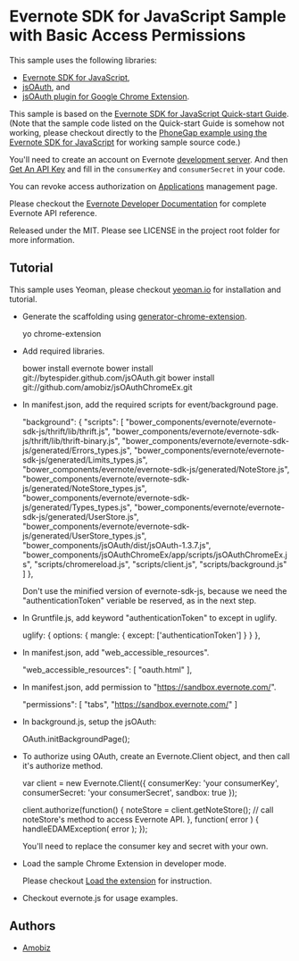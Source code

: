 # Evernote SDK for JavaScript Sample with Basic Access Permissions

This sample uses the following libraries:
* [Evernote SDK for JavaScript](https://github.com/evernote/evernote-sdk-js),
* [jsOAuth](https://bytespider.github.com/jsOAuth/), and
* [jsOAuth plugin for Google Chrome Extension](https://github.com/amobiz/jsOAuthChromeEx/).

This sample is based on the [Evernote SDK for JavaScript Quick-start Guide](http://dev.evernote.com/doc/start/javascript.php).
(Note that the sample code listed on the Quick-start Guide is somehow not working, please checkout directly to the [PhoneGap example using the Evernote SDK for JavaScript](https://github.com/evernote/phonegap-example) for working sample source code.)

You'll need to create an account on Evernote [development server](https://sandbox.evernote.com/).
And then [Get An API Key](http://dev.evernote.com/doc) and fill in the `consumerKey` and `consumerSecret` in your code.

You can revoke access authorization on [Applications](https://sandbox.evernote.com/AuthorizedServices.action) management page.

Please checkout the [Evernote Developer Documentation](http://dev.evernote.com/doc/) for complete Evernote API reference.

Released under the MIT. Please see LICENSE in the project root folder for more information.

## Tutorial

This sample uses Yeoman, please checkout [yeoman.io](http://yeoman.io/) for installation and tutorial.

* Generate the scaffolding using [generator-chrome-extension](https://github.com/yeoman/generator-chrome-extension).

    yo chrome-extension

* Add required libraries.

    bower install evernote
    bower install git://bytespider.github.com/jsOAuth.git
    bower install git://github.com/amobiz/jsOAuthChromeEx.git

* In manifest.json, add the required scripts for event/background page.

    "background": {
        "scripts": [
            "bower_components/evernote/evernote-sdk-js/thrift/lib/thrift.js",
            "bower_components/evernote/evernote-sdk-js/thrift/lib/thrift-binary.js",
            "bower_components/evernote/evernote-sdk-js/generated/Errors_types.js",
            "bower_components/evernote/evernote-sdk-js/generated/Limits_types.js",
            "bower_components/evernote/evernote-sdk-js/generated/NoteStore.js",
            "bower_components/evernote/evernote-sdk-js/generated/NoteStore_types.js",
            "bower_components/evernote/evernote-sdk-js/generated/Types_types.js",
            "bower_components/evernote/evernote-sdk-js/generated/UserStore.js",
            "bower_components/evernote/evernote-sdk-js/generated/UserStore_types.js",
            "bower_components/jsOAuth/dist/jsOAuth-1.3.7.js",
            "bower_components/jsOAuthChromeEx/app/scripts/jsOAuthChromeEx.js",
            "scripts/chromereload.js",
            "scripts/client.js",
            "scripts/background.js"
        ]
    },

    Don't use the minified version of evernote-sdk-js, because we need the "authenticationToken" veriable be reserved, as in the next step.

* In Gruntfile.js, add keyword "authenticationToken" to except in uglify.

    uglify: {
        options: {
            mangle: {
                except: ['authenticationToken']
            }
        }
    },

* In manifest.json, add "web_accessible_resources".

    "web_accessible_resources": [
        "oauth.html"
    ],

* In manifest.json, add permission to "https://sandbox.evernote.com/".

    "permissions": [
        "tabs",
        "https://sandbox.evernote.com/"
    ]

* In background.js, setup the jsOAuth:

    OAuth.initBackgroundPage();

* To authorize using OAuth, create an Evernote.Client object, and then call it's authorize method.

    var client = new Evernote.Client({
        consumerKey: 'your consumerKey',
        consumerSecret: 'your consumerSecret',
        sandbox: true
    });

    client.authorize(function() {
        noteStore = client.getNoteStore();
        // call noteStore's method to access Evernote API.
    }, function( error ) {
        handleEDAMException( error );
    });

  You'll need to replace the consumer key and secret with your own.

* Load the sample Chrome Extension in developer mode.

  Please checkout [Load the extension](https://developer.chrome.com/extensions/getstarted#unpacked) for instruction.

* Checkout evernote.js for usage examples.

## Authors

  * [Amobiz](https://github.com/amobiz)
